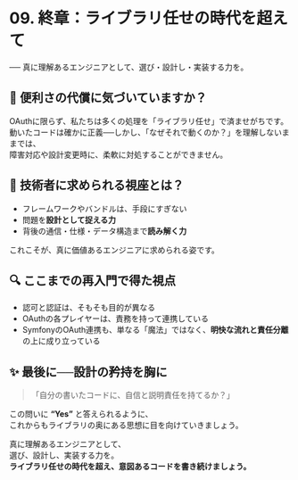 # 09. 終章：ライブラリ任せの時代を超えて
── 真に理解あるエンジニアとして、選び・設計し・実装する力を。

## 📌 便利さの代償に気づいていますか？

OAuthに限らず、私たちは多くの処理を「ライブラリ任せ」で済ませがちです。  
動いたコードは確かに正義──しかし、「なぜそれで動くのか？」を理解しないままでは、  
障害対応や設計変更時に、柔軟に対処することができません。


## 🧠 技術者に求められる視座とは？

- フレームワークやバンドルは、手段にすぎない
- 問題を**設計として捉える力**
- 背後の通信・仕様・データ構造まで**読み解く力**

これこそが、真に価値あるエンジニアに求められる姿です。


## 🔍 ここまでの再入門で得た視点

- 認可と認証は、そもそも目的が異なる
- OAuthの各プレイヤーは、責務を持って連携している
- SymfonyのOAuth連携も、単なる「魔法」ではなく、**明快な流れと責任分離**の上に成り立っている


## ✨ 最後に──設計の矜持を胸に

> 「自分の書いたコードに、自信と説明責任を持てるか？」

この問いに **“Yes”** と答えられるように、  
これからもライブラリの奥にある思想に目を向けていきましょう。


真に理解あるエンジニアとして、  
選び、設計し、実装する力を。  
**ライブラリ任せの時代を超え、意図あるコードを書き続けましょう。**
